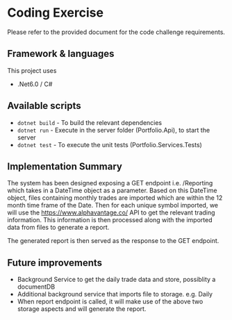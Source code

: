 # Coding Exercise

Please refer to the provided document for the code challenge requirements.

## Framework & languages
This project uses
* .Net6.0 / C#

## Available scripts
- `dotnet build` - To build the relevant dependencies
- `dotnet run` - Execute in the server folder (Portfolio.Api), to start the server 
- `dotnet test` - To execute the unit tests (Portfolio.Services.Tests)

## Implementation Summary
The system has been designed exposing a GET endpoint i.e. /Reporting which takes in a DateTime object as a parameter.
Based on this DateTime object, files containing monthly trades are imported which are within the 12 month time frame of the Date.
Then for each unique symbol imported, we will use the https://www.alphavantage.co/ API to get the relevant trading information. This information is then processed along with the imported data from files to generate a report.

The generated report is then served as the response to the GET endpoint.

## Future improvements
- Background Service to get the daily trade data and store, possiblity a documentDB
- Additional background service that imports file to storage. e.g. Daily
- When report endpoint is called, it will make use of the above two storage aspects and will generate the report.